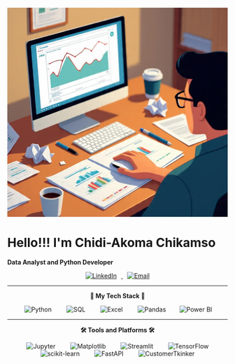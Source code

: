 <!-- Banner / Illustration -->
<p align="center">
  <img src="https://raw.githubusercontent.com/ChikamsoChidi/ChikamsoChidi/main/assets/coding-illustration.jpg" 
       alt="coding illustration" width="600"/>
</p>

# Hello!!! I'm Chidi-Akoma Chikamso 

**Data Analyst and Python Developer**  

<p align="center">
  <a href="https://www.linkedin.com/in/chikamso-chidi-akoma-98b81a233">
    <img src="https://w7.pngwing.com/pngs/887/616/png-transparent-linkedin-icon-linkedin-text-rectangle-logo-thumbnail.png" alt="LinkedIn" style="height:30px; margin: 0 10px;" />
  </a>
  <a href="chikamsochidiakoma@gmail.com">
    <img src="https://freepngimg.com/save/66514-computer-icons-downloaded-vector-email-gmail/768x768" alt="Email" style="height:30px; margin: 0 10px;" />
  </a>
</p>

---

<p align="center">
  <strong>🚀 My Tech Stack 🚀</strong>
</p>

<p align="center">
  <img src="https://cdn4.iconfinder.com/data/icons/logos-and-brands/512/267_Python_logo-512.png" alt="Python" height="40" style="margin: 0 15px;">
  <img src="https://cdn-icons-png.flaticon.com/512/29/29165.png" alt="SQL" height="40" style="margin: 0 15px;">
  <img src="https://img.icons8.com/color/96/000000/microsoft-excel-2019.png" alt="Excel" height="40" style="margin: 0 15px;">
  <img src="https://upload.wikimedia.org/wikipedia/commons/e/ed/Pandas_logo.svg" alt="Pandas" height="40" style="margin: 0 15px;">
  <img src="https://img.shields.io/badge/Power%20BI-F2C811?logo=microsoft-power-bi&logoColor=black" alt="Power BI" height="28" style="margin: 0 12px;">
</p>

---

<p align="center">
  <strong>🛠️ Tools and Platforms 🛠️</strong>
</p>

<p align="center">
  <img src="https://upload.wikimedia.org/wikipedia/commons/3/38/Jupyter_logo.svg" alt="Jupyter" height="40" style="margin: 0 15px;">
  <img src="https://matplotlib.org/_static/logo_light.svg" alt="Matplotlib" height="40" style="margin: 0 15px;">
  <img src="https://streamlit.io/images/brand/streamlit-logo-secondary-colormark-darktext.png" alt="Streamlit" height="40" style="margin: 0 15px;">
  <img src="https://upload.wikimedia.org/wikipedia/commons/2/2d/Tensorflow_logo.svg" alt="TensorFlow" height="40" style="margin: 0 15px;">
  <img src="https://upload.wikimedia.org/wikipedia/commons/0/05/Scikit_learn_logo_small.svg" alt="scikit-learn" height="40" style="margin: 0 15px;">
  <img src="https://fastapi.tiangolo.com/img/logo-margin/logo-teal.png" alt="FastAPI" height="40" style="margin: 0 15px;">
  <img src="https://customtkinter.tomschimansky.com/img/icon.ico" alt="CustomerTkinker" height="40" style="margin: 0 15px;">
</p>
